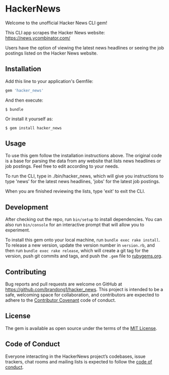 # HackerNews

Welcome to the unofficial Hacker News CLI gem!

This CLI app scrapes the Hacker News website: https://news.ycombinator.com/

Users have the option of viewing the latest news headlines or seeing the job postings listed on the Hacker News website.

## Installation

Add this line to your application's Gemfile:

```ruby
gem 'hacker_news'
```

And then execute:

    $ bundle

Or install it yourself as:

    $ gem install hacker_news

## Usage

To use this gem follow the installation instructions above. The original code is a base for parsing the data from any website that lists news headlines or job postings. Feel free to edit according to your needs.

To run the CLI, type in ./bin/hacker_news, which will give you instructions to type 'news' for the latest news headlines, 'jobs' for the latest job postings. 

When you are finished reviewing the lists, type 'exit' to exit the CLI.

## Development

After checking out the repo, run `bin/setup` to install dependencies. You can also run `bin/console` for an interactive prompt that will allow you to experiment.

To install this gem onto your local machine, run `bundle exec rake install`. To release a new version, update the version number in `version.rb`, and then run `bundle exec rake release`, which will create a git tag for the version, push git commits and tags, and push the `.gem` file to [rubygems.org](https://rubygems.org).

## Contributing

Bug reports and pull requests are welcome on GitHub at https://github.com/brandong1/hacker_news. This project is intended to be a safe, welcoming space for collaboration, and contributors are expected to adhere to the [Contributor Covenant](http://contributor-covenant.org) code of conduct.

## License

The gem is available as open source under the terms of the [MIT License](https://opensource.org/licenses/MIT).

## Code of Conduct

Everyone interacting in the HackerNews project’s codebases, issue trackers, chat rooms and mailing lists is expected to follow the [code of conduct](https://github.com/[USERNAME]/hacker_news/blob/master/CODE_OF_CONDUCT.md).
